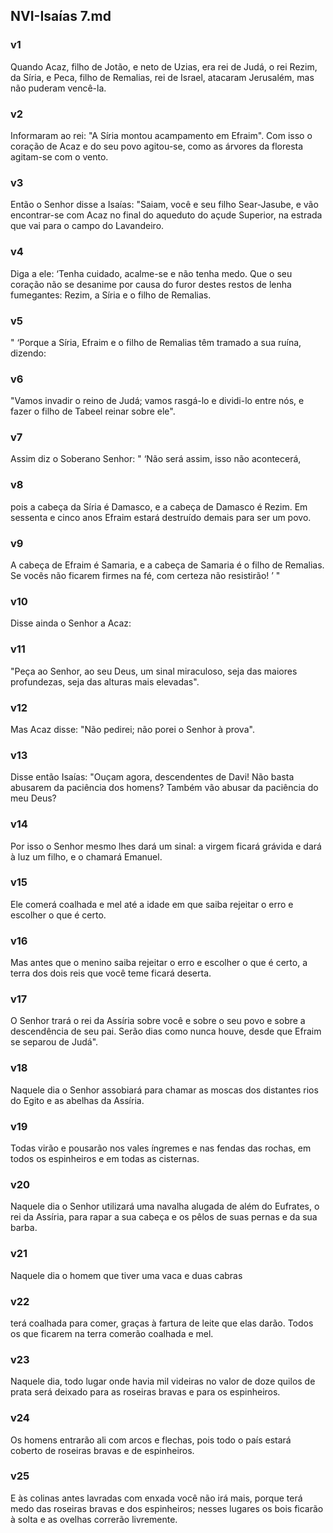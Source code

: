 ## NVI-Isaías 7.md
### v1
 Quando Acaz, filho de Jotão, e neto de Uzias, era rei de Judá, o rei Rezim, da Síria, e Peca, filho de Remalias, rei de Israel, atacaram Jerusalém, mas não puderam vencê-la.
### v2
 Informaram ao rei: "A Síria montou acampamento em Efraim". Com isso o coração de Acaz e do seu povo agitou-se, como as árvores da floresta agitam-se com o vento.
### v3
 Então o Senhor disse a Isaías: "Saiam, você e seu filho Sear-Jasube, e vão encontrar-se com Acaz no final do aqueduto do açude Superior, na estrada que vai para o campo do Lavandeiro.
### v4
 Diga a ele: ‘Tenha cuidado, acalme-se e não tenha medo. Que o seu coração não se desanime por causa do furor destes restos de lenha fumegantes: Rezim, a Síria e o filho de Remalias.
### v5
 " ‘Porque a Síria, Efraim e o filho de Remalias têm tramado a sua ruína, dizendo:
### v6
 "Vamos invadir o reino de Judá; vamos rasgá-lo e dividi-lo entre nós, e fazer o filho de Tabeel reinar sobre ele".
### v7
 Assim diz o Soberano Senhor: " ‘Não será assim, isso não acontecerá,
### v8
 pois a cabeça da Síria é Damasco, e a cabeça de Damasco é Rezim. Em sessenta e cinco anos Efraim estará destruído demais para ser um povo.
### v9
 A cabeça de Efraim é Samaria, e a cabeça de Samaria é o filho de Remalias. Se vocês não ficarem firmes na fé, com certeza não resistirão! ’ "
### v10
 Disse ainda o Senhor a Acaz:
### v11
 "Peça ao Senhor, ao seu Deus, um sinal miraculoso, seja das maiores profundezas, seja das alturas mais elevadas".
### v12
 Mas Acaz disse: "Não pedirei; não porei o Senhor à prova".
### v13
 Disse então Isaías: "Ouçam agora, descendentes de Davi! Não basta abusarem da paciência dos homens? Também vão abusar da paciência do meu Deus?
### v14
 Por isso o Senhor mesmo lhes dará um sinal: a virgem ficará grávida e dará à luz um filho, e o chamará Emanuel.
### v15
 Ele comerá coalhada e mel até a idade em que saiba rejeitar o erro e escolher o que é certo.
### v16
 Mas antes que o menino saiba rejeitar o erro e escolher o que é certo, a terra dos dois reis que você teme ficará deserta.
### v17
 O Senhor trará o rei da Assíria sobre você e sobre o seu povo e sobre a descendência de seu pai. Serão dias como nunca houve, desde que Efraim se separou de Judá".
### v18
 Naquele dia o Senhor assobiará para chamar as moscas dos distantes rios do Egito e as abelhas da Assíria.
### v19
 Todas virão e pousarão nos vales íngremes e nas fendas das rochas, em todos os espinheiros e em todas as cisternas.
### v20
 Naquele dia o Senhor utilizará uma navalha alugada de além do Eufrates, o rei da Assíria, para rapar a sua cabeça e os pêlos de suas pernas e da sua barba.
### v21
 Naquele dia o homem que tiver uma vaca e duas cabras
### v22
 terá coalhada para comer, graças à fartura de leite que elas darão. Todos os que ficarem na terra comerão coalhada e mel.
### v23
 Naquele dia, todo lugar onde havia mil videiras no valor de doze quilos de prata será deixado para as roseiras bravas e para os espinheiros.
### v24
 Os homens entrarão ali com arcos e flechas, pois todo o país estará coberto de roseiras bravas e de espinheiros.
### v25
 E às colinas antes lavradas com enxada você não irá mais, porque terá medo das roseiras bravas e dos espinheiros; nesses lugares os bois ficarão à solta e as ovelhas correrão livremente.
